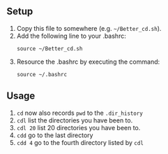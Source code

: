 ## Setup
1. Copy this file to somewhere (e.g. `~/Better_cd.sh`).
1. Add the following line to your .bashrc:
   ```shell
   source ~/Better_cd.sh
   ```
1. Resource the .bashrc by executing the command:
   ```shell
   source ~/.bashrc
   ```

## Usage
1. `cd` now also records `pwd` to the `.dir_history`
1. `cdl` list the directories you have been to.
1. `cdl 20` list 20 directories you have been to.
1. `cdd` go to the last directory
1. `cdd 4` go to the fourth directory listed by `cdl`
